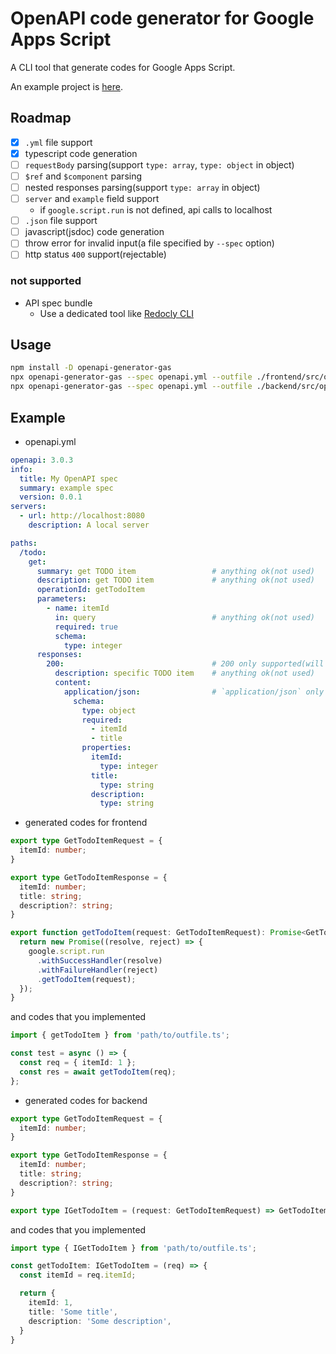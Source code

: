 # OpenAPI code generator for Google Apps Script

A CLI tool that generate codes for Google Apps Script.

An example project is [here](https://github.com/mahaker/openapi-gas-example).

## Roadmap

- [x] `.yml` file support
- [x] typescript code generation
- [ ] `requestBody` parsing(support `type: array`, `type: object` in object)
- [ ] `$ref` and `$component` parsing
- [ ] nested responses parsing(support `type: array` in object)
- [ ] `server` and `example` field support
   - if `google.script.run` is not defined, api calls to localhost
- [ ] `.json` file support
- [ ] javascript(jsdoc) code generation
- [ ] throw error for invalid input(a file specified by `--spec` option)
- [ ] http status `400` support(rejectable)

### not supported

- API spec bundle
   - Use a dedicated tool like [Redocly CLI](https://redocly.com/docs/cli/)

## Usage

```sh
npm install -D openapi-generator-gas
npx openapi-generator-gas --spec openapi.yml --outfile ./frontend/src/openapi.ts --frontend # Generate codes for frontend
npx openapi-generator-gas --spec openapi.yml --outfile ./backend/src/openapi.ts --backend # Generate codes for backend
```

## Example

- openapi.yml

```yml
openapi: 3.0.3
info:
  title: My OpenAPI spec
  summary: example spec
  version: 0.0.1
servers:
  - url: http://localhost:8080
    description: A local server

paths:
  /todo:
    get:
      summary: get TODO item                 # anything ok(not used)
      description: get TODO item             # anything ok(not used)
      operationId: getTodoItem
      parameters:
        - name: itemId
          in: query                          # anything ok(not used)
          required: true
          schema:
            type: integer
      responses:
        200:                                 # 200 only supported(will be function's return type)
          description: specific TODO item    # anything ok(not used)
          content:
            application/json:                # `application/json` only supported
              schema:
                type: object
                required:
                  - itemId
                  - title
                properties:
                  itemId:
                    type: integer
                  title:
                    type: string
                  description:
                    type: string
```

- generated codes for frontend

```typescript
export type GetTodoItemRequest = {
  itemId: number;
}

export type GetTodoItemResponse = {
  itemId: number;
  title: string;
  description?: string;
}

export function getTodoItem(request: GetTodoItemRequest): Promise<GetTodoItemResponse> {
  return new Promise((resolve, reject) => {
    google.script.run
      .withSuccessHandler(resolve)
      .withFailureHandler(reject)
      .getTodoItem(request);
  });
}
```

and codes that you implemented

```typescript
import { getTodoItem } from 'path/to/outfile.ts';

const test = async () => {
  const req = { itemId: 1 };
  const res = await getTodoItem(req);
};
```

- generated codes for backend

```typescript
export type GetTodoItemRequest = {
  itemId: number;
}

export type GetTodoItemResponse = {
  itemId: number;
  title: string;
  description?: string;
}

export type IGetTodoItem = (request: GetTodoItemRequest) => GetTodoItemResponse;
```

and codes that you implemented

```typescript
import type { IGetTodoItem } from 'path/to/outfile.ts';

const getTodoItem: IGetTodoItem = (req) => {
  const itemId = req.itemId;

  return {
    itemId: 1,
    title: 'Some title',
    description: 'Some description',
  }
}
```
